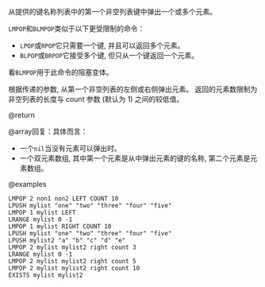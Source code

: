 从提供的键名称列表中的第一个非空列表键中弹出一个或多个元素。

`LMPOP`和`BLMPOP`类似于以下更受限制的命令：

*   `LPOP`或`RPOP`它只需要一个键, 并且可以返回多个元素。
*   `BLPOP`或`BRPOP`它接受多个键, 但只从一个键返回一个元素。

看`BLMPOP`用于此命令的阻塞变体。

根据传递的参数, 从第一个非空列表的左侧或右侧弹出元素。
返回的元素数限制为非空列表的长度与 count 参数 (默认为 1) 之间的较低值。

@return

@array回复：具体而言：

*   一个`nil`当没有元素可以弹出时。
*   一个双元素数组, 其中第一个元素是从中弹出元素的键的名称, 第二个元素是元素数组。

@examples

```cli
LMPOP 2 non1 non2 LEFT COUNT 10
LPUSH mylist "one" "two" "three" "four" "five"
LMPOP 1 mylist LEFT
LRANGE mylist 0 -1
LMPOP 1 mylist RIGHT COUNT 10
LPUSH mylist "one" "two" "three" "four" "five"
LPUSH mylist2 "a" "b" "c" "d" "e"
LMPOP 2 mylist mylist2 right count 3
LRANGE mylist 0 -1
LMPOP 2 mylist mylist2 right count 5
LMPOP 2 mylist mylist2 right count 10
EXISTS mylist mylist2
```
